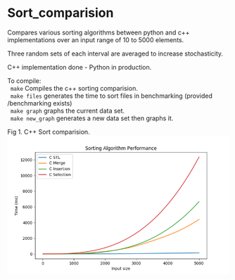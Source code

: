 # Sort_comparision
Compares various sorting algorithms between python and c++ implementations
over an input range of 10 to 5000 elements.

Three random sets of each interval are averaged to increase stochasticity.  
  
C++ implementation done \- Python in production.  


To compile:  
    ``` make``` Compiles the c++ sorting comparision.  
    ``` make files``` generates the time to sort files in benchmarking (provided /benchmarking exists)  
    ``` make graph``` graphs the current data set.  
    ``` make new_graph``` generates a new data set then graphs it. 
    
   Fig 1. C++ Sort comparision.
   ![](https://github.com/Pokemonpower92/Sort_comparision/blob/master/graphs/Figure_3.png)
